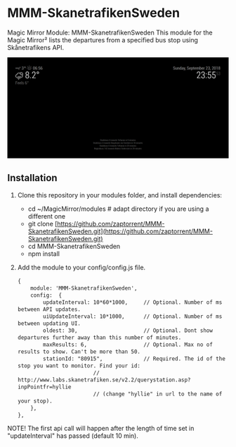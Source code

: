 ﻿# MMM-SkanetrafikenSweden

Magic Mirror Module: MMM-SkanetrafikenSweden This module for the Magic Mirror² lists the departures from a specified bus stop using Skånetrafikens API.

![MMM-SkanetrafikenSweden](https://github.com/zaptorrent/MMM-SkanetrafikenSweden/blob/master/docs/Screenshot1.PNG)

## Installation

1.  Clone this repository in your modules folder, and install dependencies:
	- cd ~/MagicMirror/modules # adapt directory if you are using a different one
	- git clone  [https://github.com/zaptorrent/MMM-SkanetrafikenSweden.git](https://github.com/zaptorrent/MMM-SkanetrafikenSweden.git)
	- cd MMM-SkanetrafikenSweden
	- npm install
2.  Add the module to your config/config.js file.
    

		{
			module: 'MMM-SkanetrafikenSweden',
			config:  {
				updateInterval: 10*60*1000,     // Optional. Number of ms between API updates. 
				uiUpdateInterval: 10*1000,      // Optional. Number of ms between updating UI. 
				oldest: 30,                     // Optional. Dont show departures further away than this number of minutes.
				maxResults: 6,                  // Optional. Max no of results to show. Can't be more than 50.
				stationId: "80915",             // Required. The id of the stop you want to monitor. Find your id: 
								// http://www.labs.skanetrafiken.se/v2.2/querystation.asp?inpPointfr=hyllie 
								// (change "hyllie" in url to the name of your stop). 
			},
		},

NOTE! The first api call will happen after the length of time set in "updateInterval" has passed (default 10 min).